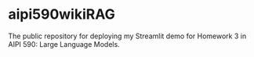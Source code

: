 # aipi590wikiRAG
The public repository for deploying my Streamlit demo for Homework 3 in AIPI 590: Large Language Models.
